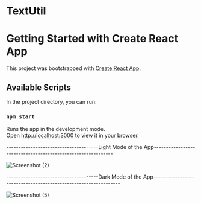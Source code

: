# TextUtil
# Getting Started with Create React App

This project was bootstrapped with [Create React App](https://github.com/facebook/create-react-app).

## Available Scripts

In the project directory, you can run:

### `npm start`

Runs the app in the development mode.\
Open [http://localhost:3000](http://localhost:3000) to view it in your browser.

--------------------------------------Light Mode of the App-------------------------------------------------------------

![Screenshot (2)](https://github.com/stiwari20/TextUtil/assets/35419937/c7c9be5f-bfdc-4865-9b8e-9eb4663cfa30)


--------------------------------------Dark Mode of the App----------------------------------------------------------------

![Screenshot (5)](https://github.com/stiwari20/TextUtil/assets/35419937/e298c652-0a70-413e-802e-42763fb4889b)


